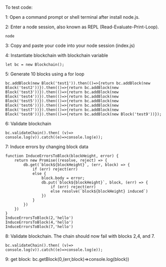 
To test code:

1: Open a command prompt or shell terminal after install node.js.

2: Enter a node session, also known as REPL (Read-Evaluate-Print-Loop).
```
node
```
3: Copy and paste your code into your node session (index.js)

4: Instantiate blockchain with blockchain variable
```
let bc = new Blockchain();
```

5: Generate 10 blocks using a for loop
```
bc.addBlock(new Block('test1')).then(()=>{return bc.addBlock(new Block('test2'))}).then(()=>{return bc.addBlock(new Block('test3'))}).then(()=>{return bc.addBlock(new Block('test4'))}).then(()=>{return bc.addBlock(new Block('test5'))}).then(()=>{return bc.addBlock(new Block('test6'))}).then(()=>{return bc.addBlock(new Block('test7'))}).then(()=>{return bc.addBlock(new Block('test8'))}).then(()=>{return bc.addBlock(new Block('test9'))});
```
6: Validate blockchain
```
bc.validateChain().then( (v)=> console.log(v)).catch((e)=>console.log(e));
```

7: Induce errors by changing block data
```
function InduceErrorsToBlock(blockHeight, error) {
    return new Promise((resolve, reject) => {
        db.get(`block${blockHeight}`, (err, block) => {
            if (err) reject(err)
            else {
                block.body = error;
                db.put(`block${blockHeight}`, block, (err) => {
                    if (err) reject(err)
                    else resolve(`block${blockHeight} induced`)
                })
            }
        })
    })
}
InduceErrorsToBlock(2,'hello')
InduceErrorsToBlock(4,'hello')
InduceErrorsToBlock(7,'hello')
```
8: Validate blockchain. The chain should now fail with blocks 2,4, and 7.
```
bc.validateChain().then( (v)=> console.log(v)).catch((e)=>console.log(e));
```

9: get block:
bc.getBlock(0,(err,block)=>console.log(block))

